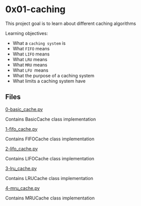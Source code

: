 # 0x01-caching

This project goal is to learn about different caching algorithms

Learning objectives:

* What a `caching system` is
* What `FIFO` means
* What `LIFO` means
* What `LRU` means
* What `MRU` means
* What `LFU `means
* What the purpose of a caching system
* What limits a caching system have

## Files

[0-basic_cache.py](./0-basic_cache.py)

Contains BasicCache class implementation

[1-fifo_cache.py](./1-fifo_cache.py)

Contains FIFOCache class implementation

[2-lifo_cache.py](./2-lifo_cache.py)

Contains LIFOCache class implementation

[3-lru_cache.py](./3-lru_cache.py)

Contains LRUCache class implementation

[4-mru_cache.py](./4-mru_cache.py)

Contains MRUCache class implementation
